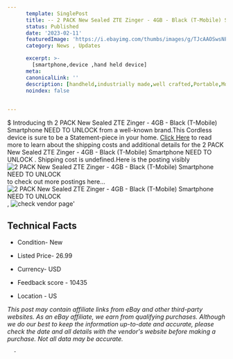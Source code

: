 ```yaml
---
      template: SinglePost
      title: -- 2 PACK New Sealed ZTE Zinger - 4GB - Black (T-Mobile) Smartphone NEED TO UNLOCK 
      status: Published
      date: '2023-02-11'
      featuredImage: 'https://i.ebayimg.com/thumbs/images/g/TJcAAOSwsNFgnX8R/s-l225.jpg'
      category: News , Updates

      excerpt: >-
        [smartphone,device ,hand held device]
      meta:
      canonicalLink: ''
      description: [handheld,industrially made,well crafted,Portable,Mobile,Compact,Convenient,Lightweight,Maneuverable,Man-portable,Miniature,Carriable,Hand-held,Light,Holdable,Transportable,Mobile device,Pocket-sized,On-the-go,Wireless,Cordless,Compact size,Convenient size, smartphone,device ,hand held device]
      noindex: false
      

---
```

$
      Introducing th 2 PACK New Sealed ZTE Zinger - 4GB - Black (T-Mobile) Smartphone NEED TO UNLOCK  from a well-known brand.This Cordless device  is sure to be a Statement-piece in your home. [Click Here](https://www.ebay.com/itm/224881788972?hash=item345bffc82c%3Ag%3ATJcAAOSwsNFgnX8R&mkevt=1&mkcid=1&mkrid=711-53200-19255-0&campid=%253CePNCampaignId%253E&customid=%253CreferenceId%253E&toolid=10049) to read more to learn about the shipping costs and additional details for the 2 PACK New Sealed ZTE Zinger - 4GB - Black (T-Mobile) Smartphone NEED TO UNLOCK . Shipping cost is undefined.Here is the posting visibly ![2 PACK New Sealed ZTE Zinger - 4GB - Black (T-Mobile) Smartphone NEED TO UNLOCK ](https://i.ebayimg.com/thumbs/images/g/TJcAAOSwsNFgnX8R/s-l225.jpg) to check out more postings here... ![2 PACK New Sealed ZTE Zinger - 4GB - Black (T-Mobile) Smartphone NEED TO UNLOCK ](https://i.ebayimg.com/images/g/TJcAAOSwsNFgnX8R/s-l1600.jpg), ![check vendor page](https://origin-galleryplus.ebayimg.com/ws/web/224881788972_2_0_1/225x225.jpg,https://origin-galleryplus.ebayimg.com/ws/web/224881788972_3_0_1/225x225.jpg)'

      

 ## Technical Facts 



     
      

 - Condition- New 


      

 - Listed Price- 26.99 


      

 - Currency- USD 


      

 - Feedback score - 10435 


      

 - Location - US 


      
      

 *_This post may contain affiliate links from eBay and other third-party websites. As an eBay affiliate, we earn from qualifying purchases. Although we do our best to keep the information up-to-date and accurate, please check the date and all details with the vendor's website before making a purchase. Not all data may be accurate._*




      -
